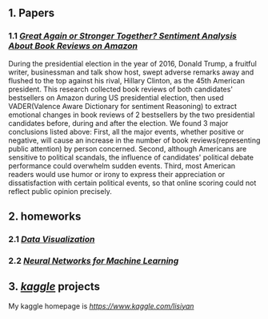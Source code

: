 ## 1. Papers

### 1.1 [*Great Again or Stronger Together? Sentiment Analysis About Book Reviews on Amazon*](https://github.com/jw-cufe/SentimentAnalysisAboutBookReview)

During the presidential election in the year of 2016, Donald Trump, a fruitful writer, businessman and talk show host, swept adverse remarks away and flushed to the top against his rival, Hillary Clinton, as the 45th American president. This research collected book reviews of both candidates' bestsellers on Amazon during US presidential election, then used VADER(Valence Aware Dictionary for sentiment Reasoning) to extract emotional changes in book reviews of 2 bestsellers by the two presidential candidates before, during and after the election. We found 3 major conclusions listed above: First, all the major events, whether positive or negative, will cause an increase in the number of book reviews(representing public attention) by person concerned. Second, although Americans are sensitive to political scandals, the influence of candidates' political debate performance could overwhelm sudden events. Third, most American readers would use humor or irony to express their appreciation or dissatisfaction with certain political events, so that online scoring could not reflect public opinion precisely.

## 2. homeworks

### 2.1 [*Data Visualization*](https://www.coursera.org/learn/datavisualization)

### 2.2 [*Neural Networks for Machine Learning*](https://www.coursera.org/learn/neural-networks)

## 3. [*kaggle*](https://www.kaggle.com) projects

My kaggle homepage is *https://www.kaggle.com/lisiyan*
